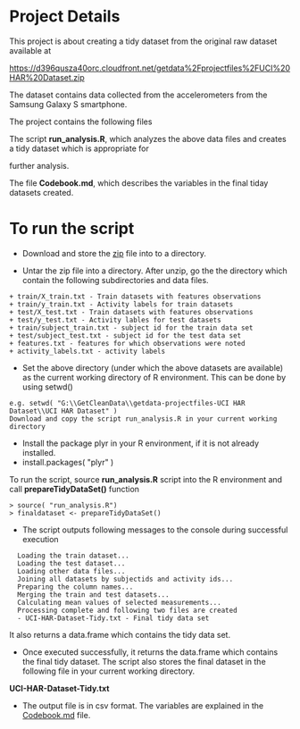 Project Details
===============

This project is about creating a tidy dataset from the original raw dataset available at

 https://d396qusza40orc.cloudfront.net/getdata%2Fprojectfiles%2FUCI%20HAR%20Dataset.zip


The dataset contains data collected from the accelerometers from the Samsung Galaxy S smartphone.

The project contains the following files

The script **run_analysis.R**, which analyzes the above data files and creates a tidy dataset which is appropriate for 

further analysis.

The file **Codebook.md**, which describes the variables in the final tiday datasets created.

To run the script
=================

* Download and store the [zip](https://d396qusza40orc.cloudfront.net/getdata%2Fprojectfiles%2FUCI%20HAR%20Dataset.zip) file into to a directory.

* Untar the zip file into a directory. After unzip, go the the directory which contain the following subdirectories and
data files. 

```
+ train/X_train.txt - Train datasets with features observations 
+ train/y_train.txt - Activity labels for train datasets
+ test/X_test.txt - Train datasets with features observations
+ test/y_test.txt - Activity lables for test datasets
+ train/subject_train.txt - subject id for the train data set
+ test/subject_test.txt - subject id for the test data set
+ features.txt - features for which observations were noted
+ activity_labels.txt - activity labels
```

* Set the above directory (under which the above datasets are available) as the current working directory of R  environment. This can be done by using setwd()

```
e.g. setwd( "G:\\GetCleanData\\getdata-projectfiles-UCI HAR Dataset\\UCI HAR Dataset" )
Download and copy the script run_analysis.R in your current working directory
```

* Install the package plyr in your R environment, if it is not already installed.
* install.packages( "plyr" )

To run the script, source **run_analysis.R** script into the R environment and call **prepareTidyDataSet()** function

```
> source( "run_analysis.R")
> finaldataset <- prepareTidyDataSet()
```

* The script outputs following messages to the console during successful execution

```
  Loading the train dataset...
  Loading the test dataset...
  Loading other data files...
  Joining all datasets by subjectids and activity ids...
  Preparing the column names...
  Merging the train and test datasets...
  Calculating mean values of selected measurements...
  Processing complete and following two files are created
  - UCI-HAR-Dataset-Tidy.txt - Final tidy data set
```
It also returns a data.frame which contains the tidy data set.

* Once executed successfully, it returns the data.frame which contains the final tidy dataset. The script also stores the final dataset in the following file in your current working directory.

**UCI-HAR-Dataset-Tidy.txt**

* The output file is in csv format. The variables are explained in the [Codebook.md](https://github.com/debasisdas1976/UCI-HAR-Dataset/Codebook.md) file.
